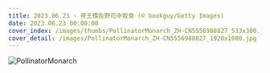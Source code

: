 ```yaml
---
title: 2023.06.23 - 帝王蝶在野花中取食 (© bookguy/Getty Images)
date: 2023.06.23 00:00:00
cover_index: /images/thumbs/PollinatorMonarch_ZH-CN5556988827_533x300.jpg
cover_detail: /images/PollinatorMonarch_ZH-CN5556988827_1920x1080.jpg
---
```


![PollinatorMonarch](/images/PollinatorMonarch_ZH-CN5556988827_1920x1080.jpg)
